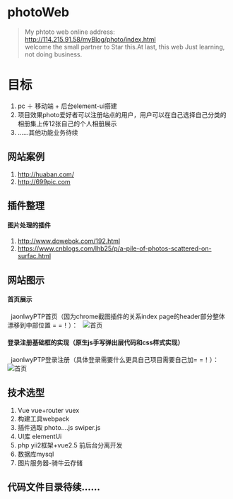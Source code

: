 # photoWeb
> My phtoto web online address: http://114.215.91.58/myBlog/photo/index.html  
welcome the small partner to Star this.At last, this web Just learning, not doing business.
# 目标
 1. pc ＋ 移动端 + 后台element-ui搭建
 2. 项目效果photo爱好者可以注册站点的用户，用户可以在自己选择自己分类的相册集上传12张自己的个人相册展示
 3. ......其他功能业务待续
## 网站案例
 1. http://huaban.com/
 2. http://699pic.com


## 插件整理
 #### 图片处理的插件
  1. http://www.dowebok.com/192.html 
  2. https://www.cnblogs.com/lhb25/p/a-pile-of-photos-scattered-on-surfac.html
## 网站图示
#### 首页展示
   jaonlwyPTP首页（因为chrome截图插件的关系index page的header部分整体漂移到中部位置 = =！）： 
   ![首页](http://114.215.91.58/Blog//static/userImages/20180426/1524713957268002903.jpg "ptp")
   
#### 登录注册基础框的实现（原生js手写弹出层代码和css样式实现）
   jaonlwyPTP登录注册（具体登录需要什么更具自己项目需要自己加= =！）： 
   ![首页](http://114.215.91.58/Blog//static/userImages/20180427/1524819532517030701.png "ptp")
## 技术选型
 1. Vue vue+router vuex 
 2. 构建工具webpack
 3. 插件选取 photo....js swiper.js 
 4. UI库 elementUi 
 5. php yii2框架+vue2.5 前后台分离开发
 6. 数据库mysql 
 7. 图片服务器-骑牛云存储
 
## 代码文件目录待续......
